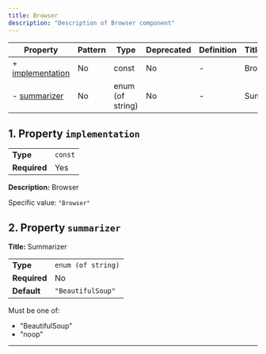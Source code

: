 ```yaml
---
title: Browser
description: "Description of Browser component"
---
```


| Property                             | Pattern | Type             | Deprecated | Definition | Title/Description |
| ------------------------------------ | ------- | ---------------- | ---------- | ---------- | ----------------- |
| + [implementation](#implementation ) | No      | const            | No         | -          | Browser           |
| - [summarizer](#summarizer )         | No      | enum (of string) | No         | -          | Summarizer        |

## <a name="implementation"></a>1. Property `implementation`

|              |         |
| ------------ | ------- |
| **Type**     | `const` |
| **Required** | Yes     |

**Description:** Browser

Specific value: `"Browser"`

## <a name="summarizer"></a>2. Property `summarizer`

**Title:** Summarizer

|              |                    |
| ------------ | ------------------ |
| **Type**     | `enum (of string)` |
| **Required** | No                 |
| **Default**  | `"BeautifulSoup"`  |

Must be one of:
* "BeautifulSoup"
* "noop"

----------------------------------------------------------------------------------------------------------------------------
